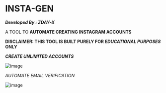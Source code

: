 # INSTA-GEN

_**Developed By : ZDAY-X**_

A TOOL TO **AUTOMATE CREATING INSTAGRAM ACCOUNTS**



**DISCLAIMER: THIS TOOL IS BUILT PURELY FOR _EDUCATIONAL PURPOSES_ ONLY**

_**CREATE UNLIMITED ACCOUNTS**_

![image](https://user-images.githubusercontent.com/83881453/149972517-051267c2-7e1b-447b-a5c7-b7bbd78a254c.png)

_AUTOMATE EMAIL VERIFICATION_

![image](https://user-images.githubusercontent.com/83881453/149973054-da2b48f1-8ef6-4cfe-8e20-6cd451e3b6bd.png)

